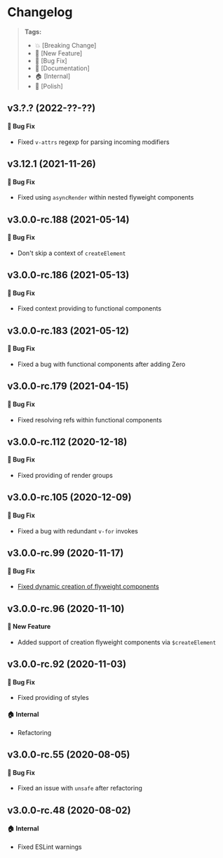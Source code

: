 Changelog
=========

> **Tags:**
> - :boom:       [Breaking Change]
> - :rocket:     [New Feature]
> - :bug:        [Bug Fix]
> - :memo:       [Documentation]
> - :house:      [Internal]
> - :nail_care:  [Polish]

## v3.?.? (2022-??-??)

#### :bug: Bug Fix

* Fixed `v-attrs` regexp for parsing incoming modifiers

## v3.12.1 (2021-11-26)

#### :bug: Bug Fix

* Fixed using `asyncRender` within nested flyweight components

## v3.0.0-rc.188 (2021-05-14)

#### :bug: Bug Fix

* Don't skip a context of `createElement`

## v3.0.0-rc.186 (2021-05-13)

#### :bug: Bug Fix

* Fixed context providing to functional components

## v3.0.0-rc.183 (2021-05-12)

#### :bug: Bug Fix

* Fixed a bug with functional components after adding Zero

## v3.0.0-rc.179 (2021-04-15)

#### :bug: Bug Fix

* Fixed resolving refs within functional components

## v3.0.0-rc.112 (2020-12-18)

#### :bug: Bug Fix

* Fixed providing of render groups

## v3.0.0-rc.105 (2020-12-09)

#### :bug: Bug Fix

* Fixed a bug with redundant `v-for` invokes

## v3.0.0-rc.99 (2020-11-17)

#### :bug: Bug Fix

* [Fixed dynamic creation of flyweight components](https://github.com/V4Fire/Client/issues/434)

## v3.0.0-rc.96 (2020-11-10)

#### :rocket: New Feature

* Added support of creation flyweight components via `$createElement`

## v3.0.0-rc.92 (2020-11-03)

#### :bug: Bug Fix

* Fixed providing of styles

#### :house: Internal

* Refactoring

## v3.0.0-rc.55 (2020-08-05)

#### :bug: Bug Fix

* Fixed an issue with `unsafe` after refactoring

## v3.0.0-rc.48 (2020-08-02)

#### :house: Internal

* Fixed ESLint warnings
